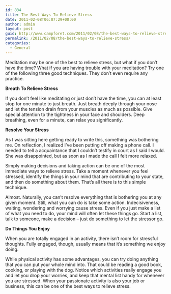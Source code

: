 ```yaml
---
id: 834
title: The Best Ways To Relieve Stress
date: 2011-02-08T06:07:29+00:00
author: admin
layout: post
guid: http://www.campforet.com/2011/02/08/the-best-ways-to-relieve-stress/
permalink: /2011/02/08/the-best-ways-to-relieve-stress/
categories:
  - General
---
```

Meditation may be one of the best to relieve stress, but what if you don&#8217;t have the time? What if you are having trouble with your meditation? Try one of the following three good techniques. They don&#8217;t even require any practice.

**Breath To Relieve Stress**

If you don&#8217;t feel like meditating or just don&#8217;t have the time, you can at least stop for one minute to just breath. Just breath deeply through your nose and let the tension drain from your muscles as much as possible. Give special attention to the tightness in your face and shoulders. Deep breathing, even for a minute, can relax you significantly.

**Resolve Your Stress**

As I was sitting here getting ready to write this, something was bothering me. On reflection, I realized I&#8217;ve been putting off making a phone call. I needed to tell a acquaintance that I couldn&#8217;t testify in court as I said I would. She was disappointed, but as soon as I made the call I felt more relaxed.

Simply making decisions and taking action can be one of the most immediate ways to relieve stress. Take a moment whenever you feel stressed, identify the things in your mind that are contributing to your state, and then do something about them. That&#8217;s all there is to this simple technique.

Almost. Naturally, you can&#8217;t resolve everything that is bothering you at any given moment. Still, what you can do is take some action. Indecisiveness, waiting, wondering and worrying cause stress. Even if you just make a list of what you need to do, your mind will often let these things go. Start a list, talk to someone, make a decision &#8211; just do something to let the stressor go.

**Do Things You Enjoy**

When you are totally engaged in an activity, there isn&#8217;t room for stressful thoughts. Fully engaged, though, usually means that it&#8217;s something we enjoy doing.

While physical activity has some advantages, you can try doing anything that you can put your whole mind into. That could be reading a good book, cooking, or playing with the dog. Notice which activities really engage you and let you drop your worries, and keep that mental list handy for whenever you are stressed. When your passionate activity is also your job or business, this can be one of the best ways to relieve stress.